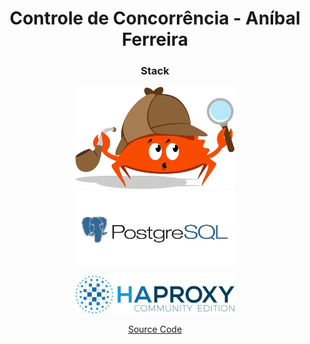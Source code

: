 <h1 align="center">Controle de Concorrência - Aníbal Ferreira</h1>


<h3 align="center"> Stack </h3>

<div align="center">

[![rust](stack/rust.png)](https://www.rust-lang.org/)
[![postgres](stack/postgres.png)](https://www.postgresql.org/)

[![haproxy](stack/haproxy.png)](https://www.haproxy.org/)


[Source Code](https://github.com/anibalmf1/rinha-be-2024-q1)

</div>